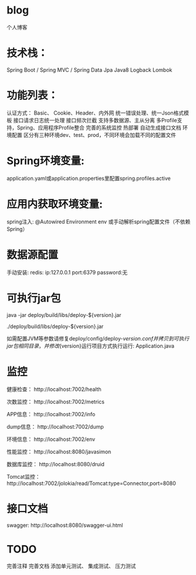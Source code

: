 # blog
个人博客

# 技术栈：
Spring Boot / Spring MVC / Spring Data Jpa
Java8
Logback
Lombok

# 功能列表：
认证方式： Basic、 Cookie、Header、内外网
统一错误处理、统一Json格式模板
接口请求日志统一处理
接口频次拦截
支持多数据源、主从分离
多Profile支持，Spring、应用程序Profile整合
完善的系统监控
热部署
自动生成接口文档
环境配置
区分有三种环境dev、test、prod，不同环境会加载不同的配置文件

# Spring环境变量:
application.yaml或application.properties里配置spring.profiles.active

# 应用内获取环境变量: 
spring注入: @Autowired Environment env 或手动解析spring配置文件（不依赖Spring）

# 数据源配置
手动安装: redis: ip:127.0.0.1 port:6379 password:无

# 可执行jar包
java -jar deploy/build/libs/deploy-${version}.jar

./deploy/build/libs/deploy-${version}.jar 

如需配置JVM等参数请修复deploy/config/deploy-${version}.conf并拷贝到可执行jar包相同目录，并修改${version}运行项目方式执行运行: Application.java

# 监控
健康检查： http://localhost:7002/health

次数监控： http://localhost:7002/metrics

APP信息： http://localhost:7002/info

dump信息： http://localhost:7002/dump

环境信息： http://localhost:7002/env

性能监控： http://localhost:8080/javasimon

数据库监控： http://localhost:8080/druid

Tomcat监控： http://localhost:7002/jolokia/read/Tomcat:type=Connector,port=8080

# 接口文档
swagger: http://localhost:8080/swagger-ui.html

# TODO
完善注释
完善文档
添加单元测试、
集成测试、
压力测试
